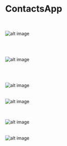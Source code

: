 # ContactsApp
<br><br> 
![alt image](1.PNG)
<br>

<br><br>  
![alt image](2.PNG)
<br> 

<br><br>  
![alt image](3.PNG)
<br> 
<br><br> 
![alt image](4.PNG)
<br>

<br><br> 
![alt image](5.PNG)
<br> 
<br><br> 
![alt image](6.PNG)
<br>

